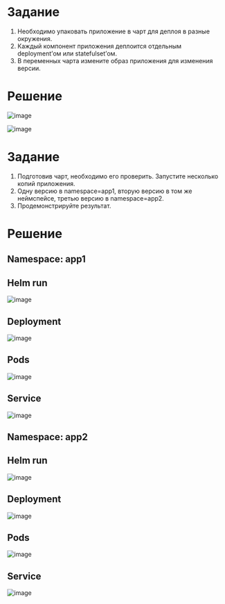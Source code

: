 # Задание
1. Необходимо упаковать приложение в чарт для деплоя в разные окружения. 
2. Каждый компонент приложения деплоится отдельным deployment’ом или statefulset’ом.
3. В переменных чарта измените образ приложения для изменения версии.

# Решение

![image](https://github.com/Kul-RB/k8s/assets/53901269/e90cbc4e-84c7-4e55-9353-56fdb0f67ce3)

![image](https://github.com/Kul-RB/k8s/assets/53901269/dc65b79a-886d-42b9-8989-13eed61b2349)


# Задание
1. Подготовив чарт, необходимо его проверить. Запуститe несколько копий приложения.
2. Одну версию в namespace=app1, вторую версию в том же неймспейсе, третью версию в namespace=app2.
3. Продемонстрируйте результат.

# Решение

## Namespace: app1
## Helm run

![image](https://github.com/Kul-RB/k8s/assets/53901269/e12a042e-ec3d-4e41-a153-538360b7d439)

## Deployment

![image](https://github.com/Kul-RB/k8s/assets/53901269/a88ca4b1-2086-46ab-a00a-2d6f8d120ee6)

## Pods

![image](https://github.com/Kul-RB/k8s/assets/53901269/b955901b-a595-4bb1-8c9e-e3286ba44639)

## Service

![image](https://github.com/Kul-RB/k8s/assets/53901269/58ebaa46-5f77-45e9-8945-aace694afdfc)


## Namespace: app2
## Helm run

![image](https://github.com/Kul-RB/k8s/assets/53901269/f7fbe5f6-7aad-4af9-a83b-d214a16b8166)

## Deployment

![image](https://github.com/Kul-RB/k8s/assets/53901269/381fa5cc-f9d1-4552-ae34-e1f2863ed725)

## Pods

![image](https://github.com/Kul-RB/k8s/assets/53901269/0b7a2005-dfd7-425b-adc4-b05c1795dbd5)

## Service

![image](https://github.com/Kul-RB/k8s/assets/53901269/b6867d16-398e-42f1-baa4-7b7704491ac4)
